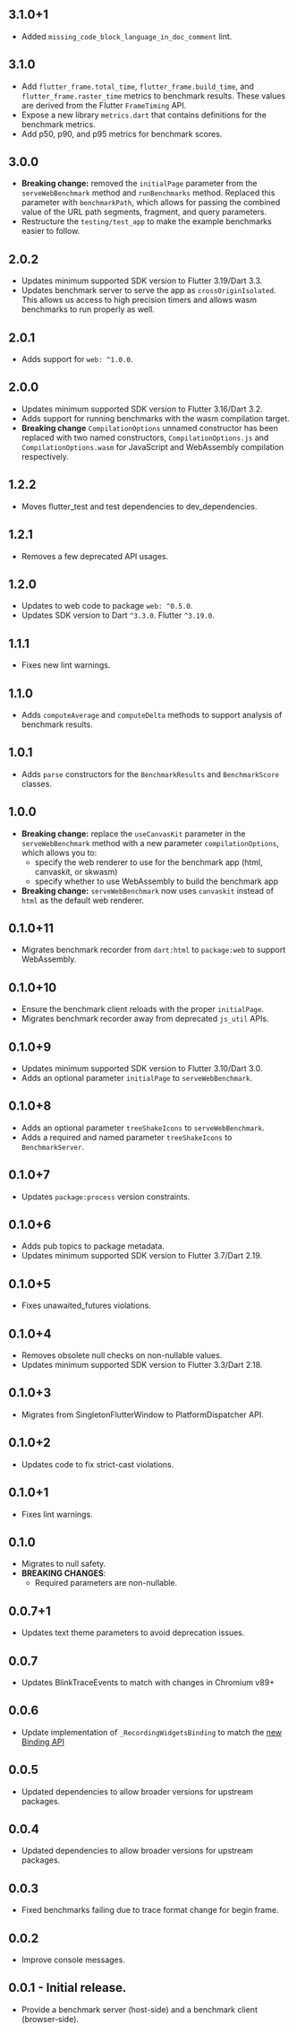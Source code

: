 ## 3.1.0+1

* Added `missing_code_block_language_in_doc_comment` lint.

## 3.1.0

* Add `flutter_frame.total_time`, `flutter_frame.build_time`, and `flutter_frame.raster_time`
metrics to benchmark results. These values are derived from the Flutter `FrameTiming` API.
* Expose a new library `metrics.dart` that contains definitions for the benchmark metrics.
* Add p50, p90, and p95 metrics for benchmark scores.

## 3.0.0

* **Breaking change:** removed the `initialPage` parameter from the `serveWebBenchmark`
method and `runBenchmarks` method. Replaced this parameter with `benchmarkPath`, which
allows for passing the combined value of the URL path segments, fragment, and query parameters.
* Restructure the `testing/test_app` to make the example benchmarks easier to follow.

## 2.0.2

* Updates minimum supported SDK version to Flutter 3.19/Dart 3.3.
* Updates benchmark server to serve the app as `crossOriginIsolated`. This
allows us access to high precision timers and allows wasm benchmarks to run
properly as well.

## 2.0.1

* Adds support for `web: ^1.0.0`.

## 2.0.0

* Updates minimum supported SDK version to Flutter 3.16/Dart 3.2.
* Adds support for running benchmarks with the wasm compilation target.
* **Breaking change** `CompilationOptions` unnamed constructor has been replaced with
two named constructors, `CompilationOptions.js` and `CompilationOptions.wasm` for
JavaScript and WebAssembly compilation respectively.

## 1.2.2

* Moves flutter_test and test dependencies to dev_dependencies.

## 1.2.1

* Removes a few deprecated API usages.

## 1.2.0

* Updates to web code to package `web: ^0.5.0`.
* Updates SDK version to Dart `^3.3.0`. Flutter `^3.19.0`.

## 1.1.1

* Fixes new lint warnings.

## 1.1.0

* Adds `computeAverage` and `computeDelta` methods to support analysis of benchmark results.

## 1.0.1

* Adds `parse` constructors for the `BenchmarkResults` and `BenchmarkScore` classes.

## 1.0.0

* **Breaking change:** replace the `useCanvasKit` parameter in the `serveWebBenchmark`
method with a new parameter `compilationOptions`, which allows you to:
  * specify the web renderer to use for the benchmark app (html, canvaskit, or skwasm)
  * specify whether to use WebAssembly to build the benchmark app
* **Breaking change:** `serveWebBenchmark` now uses `canvaskit` instead of `html` as the
default web renderer.

## 0.1.0+11

* Migrates benchmark recorder from `dart:html` to `package:web` to support WebAssembly.

## 0.1.0+10

* Ensure the benchmark client reloads with the proper `initialPage`.
* Migrates benchmark recorder away from deprecated `js_util` APIs.

## 0.1.0+9

* Updates minimum supported SDK version to Flutter 3.10/Dart 3.0.
* Adds an optional parameter `initialPage` to `serveWebBenchmark`.

## 0.1.0+8

* Adds an optional parameter `treeShakeIcons` to `serveWebBenchmark`.
* Adds a required and named parameter `treeShakeIcons` to `BenchmarkServer`.

## 0.1.0+7

* Updates `package:process` version constraints.

## 0.1.0+6

* Adds pub topics to package metadata.
* Updates minimum supported SDK version to Flutter 3.7/Dart 2.19.

## 0.1.0+5

* Fixes unawaited_futures violations.

## 0.1.0+4

* Removes obsolete null checks on non-nullable values.
* Updates minimum supported SDK version to Flutter 3.3/Dart 2.18.

## 0.1.0+3

* Migrates from SingletonFlutterWindow to PlatformDispatcher API.

## 0.1.0+2

* Updates code to fix strict-cast violations.

## 0.1.0+1

* Fixes lint warnings.

## 0.1.0

* Migrates to null safety.
* **BREAKING CHANGES**:
    * Required parameters are non-nullable.

## 0.0.7+1

* Updates text theme parameters to avoid deprecation issues.

## 0.0.7

* Updates BlinkTraceEvents to match with changes in Chromium v89+

## 0.0.6

* Update implementation of `_RecordingWidgetsBinding` to match the [new Binding API](https://github.com/flutter/flutter/blob/master/packages/flutter/lib/src/foundation/binding.dart#L96-L128)

## 0.0.5

* Updated dependencies to allow broader versions for upstream packages.

## 0.0.4

* Updated dependencies to allow broader versions for upstream packages.

## 0.0.3

* Fixed benchmarks failing due to trace format change for begin frame.

## 0.0.2

* Improve console messages.

## 0.0.1 - Initial release.

* Provide a benchmark server (host-side) and a benchmark client (browser-side).
